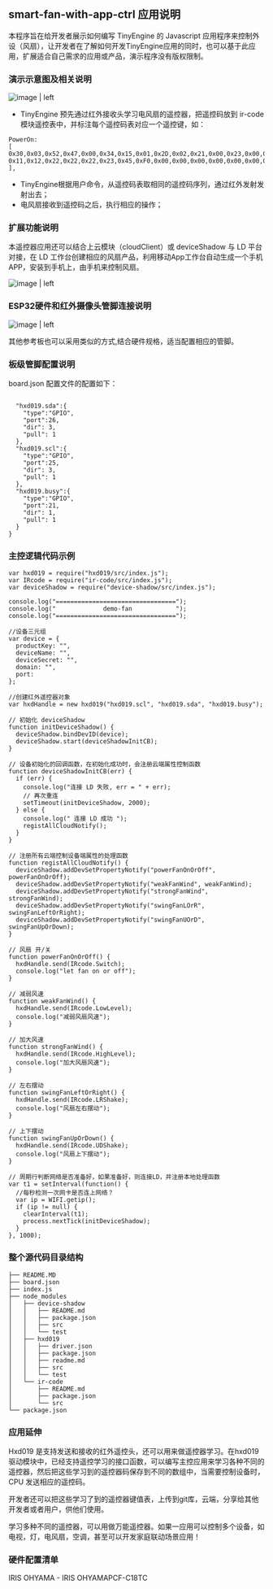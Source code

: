 ## smart-fan-with-app-ctrl 应用说明
本程序旨在给开发者展示如何编写 TinyEngine 的 Javascript 应用程序来控制外设（风扇），让开发者在了解如何开发TinyEngine应用的同时，也可以基于此应用，扩展适合自己需求的应用或产品，演示程序没有版权限制。

### 演示示意图及相关说明

![image | left](../../../docs/graph/fan-demo.jpg "")

* TinyEngine 预先通过红外接收头学习电风扇的遥控器，把遥控码放到 ir-code 模块遥控表中，并标注每个遥控码表对应一个遥控键，如：

```
PowerOn: 
[
0x30,0x03,0x52,0x47,0x00,0x34,0x15,0x01,0x2D,0x02,0x21,0x00,0x23,0x00,0x65,0x00,0x24,0x00,0x03,0x0A,0x24,0x00,0x88,0x00,0x33,0x02,0x00,0x00,0x21,0x00,0xFF,0xFF,0xFF,0xFF,0xFF,0xFF,0xFF,0xFF,0x01,0x11,0x11,0x11,0x21,0x22,0x22,0x12,0x21,0x11,0x11,
0x11,0x12,0x22,0x22,0x22,0x23,0x45,0xF0,0x00,0x00,0x00,0x00,0x00,0x00,0x00,0x00,0x00,0x00,0x00,0x04,0x76,0x3E,0xA0
],

```
* TinyEngine根据用户命令，从遥控码表取相同的遥控码序列，通过红外发射发射出去；
* 电风扇接收到遥控码之后，执行相应的操作；

### 扩展功能说明
本遥控器应用还可以结合上云模块（cloudClient）或 deviceShadow 与 LD 平台对接，在 LD 工作台创建相应的风扇产品，利用移动App工作台自动生成一个手机 APP，安装到手机上，由手机来控制风扇。

![image | left](../../../docs/graph/smart-fan.jpg "")



### ESP32硬件和红外摄像头管脚连接说明


![image | left](../../../docs/graph/fan连线图.jpg "")

其他参考板也可以采用类似的方式,结合硬件规格，适当配置相应的管脚。

### 板级管脚配置说明
board.json 配置文件的配置如下：

```

  "hxd019.sda":{
    "type":"GPIO",
    "port":26,
    "dir": 3,
    "pull": 1
  },
  "hxd019.scl":{
    "type":"GPIO",
    "port":25,
    "dir": 3,
    "pull": 1
  },
  "hxd019.busy":{
    "type":"GPIO",
    "port":21,
    "dir": 1,
    "pull": 1
  }
}

```

### 主控逻辑代码示例

```
var hxd019 = require("hxd019/src/index.js");
var IRcode = require("ir-code/src/index.js");
var deviceShadow = require("device-shadow/src/index.js");

console.log("=================================");
console.log("             demo-fan            ");
console.log("=================================");

//设备三元组
var device = {
  productKey: "",
  deviceName: "",
  deviceSecret: "",
  domain: "",
  port: 
};

//创建红外遥控器对象
var hxdHandle = new hxd019("hxd019.scl", "hxd019.sda", "hxd019.busy");

// 初始化 deviceShadow
function initDeviceShadow() {
  deviceShadow.bindDevID(device);
  deviceShadow.start(deviceShadowInitCB);
}

// 设备初始化的回调函数，在初始化成功时，会注册云端属性控制函数
function deviceShadowInitCB(err) {
  if (err) {
    console.log("连接 LD 失败, err = " + err);
    // 再次重连
    setTimeout(initDeviceShadow, 2000);
  } else {
    console.log(" 连接 LD 成功 ");
    registAllCloudNotify();
  }
}

// 注册所有云端控制设备端属性的处理函数
function registAllCloudNotify() {
  deviceShadow.addDevSetPropertyNotify("powerFanOnOrOff", powerFanOnOrOff);
  deviceShadow.addDevSetPropertyNotify("weakFanWind", weakFanWind);
  deviceShadow.addDevSetPropertyNotify("strongFanWind", strongFanWind);
  deviceShadow.addDevSetPropertyNotify("swingFanLOrR", swingFanLeftOrRight);
  deviceShadow.addDevSetPropertyNotify("swingFanUOrD", swingFanUpOrDown);
}

// 风扇 开/关
function powerFanOnOrOff() {
  hxdHandle.send(IRcode.Switch);
  console.log("let fan on or off");
}

// 减弱风速
function weakFanWind() {
  hxdHandle.send(IRcode.LowLevel);
  console.log("减弱风扇风速");
}

// 加大风速
function strongFanWind() {
  hxdHandle.send(IRcode.HighLevel);
  console.log("加大风扇风速");
}

// 左右摆动
function swingFanLeftOrRight() {
  hxdHandle.send(IRcode.LRShake);
  console.log("风扇左右摆动");
}

// 上下摆动
function swingFanUpOrDown() {
  hxdHandle.send(IRcode.UDShake);
  console.log("风扇上下摆动");
}

// 周期行判断网络是否准备好，如果准备好，则连接LD，并注册本地处理函数
var t1 = setInterval(function() {
  //每秒检测一次网卡是否连上网络？
  var ip = WIFI.getip();
  if (ip != null) {
    clearInterval(t1);
    process.nextTick(initDeviceShadow);
  }
}, 1000);
```
### 整个源代码目录结构

```
├── README.MD
├── board.json
├── index.js
├── node_modules
│   ├── device-shadow
│   │   ├── README.md
│   │   ├── package.json
│   │   ├── src
│   │   └── test
│   ├── hxd019
│   │   ├── driver.json
│   │   ├── package.json
│   │   ├── readme.md
│   │   ├── src
│   │   └── test
│   └── ir-code
│       ├── README.md
│       ├── package.json
│       └── src
└── package.json
```

### 应用延伸
   Hxd019 是支持发送和接收的红外遥控头，还可以用来做遥控器学习。在hxd019 驱动模块中，已经支持遥控学习的接口函数，可以编写主控应用来学习各种不同的遥控器，然后把这些学习到的遥控器码保存到不同的数组中，当需要控制设备时，CPU 发送相应的遥控码。

开发者还可以把这些学习了到的遥控器键值表，上传到git库，云端，分享给其他开发者或者用户，供他们使用。


学习多种不同的遥控器，可以用做万能遥控器。如果一应用可以控制多个设备，如电视，灯，电风扇，空调，甚至可以开发家庭联动场景应用！

### 硬件配置清单
IRIS OHYAMA - IRIS OHYAMAPCF-C18TC
